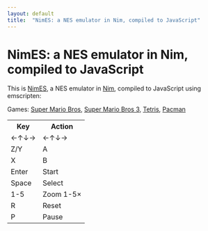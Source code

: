 ```yaml
---
layout: default
title:  "NimES: a NES emulator in Nim, compiled to JavaScript"
---
```

# NimES: a NES emulator in Nim, compiled to JavaScript

<p>This is <a href="https://github.com/def-/nimes">NimES</a>, a NES emulator in <a href="http://nim-lang.org/">Nim</a>, compiled to JavaScript using emscripten:</p>
<div style="text-align: center;"><canvas style="width: 256px; height: 240px;" class="emscripten" id="canvas" oncontextmenu="event.preventDefault()"></canvas></div>
<p>Games: <a href="?nes=smb.nes">Super Mario Bros</a>, <a href="?nes=smb3.nes">Super Mario Bros 3</a>, <a href="?nes=tetris.nes">Tetris</a>, <a href="?nes=pacman.nes">Pacman</a></p>
<table style="margin-left: auto; margin-right: auto;">
  <tr><th>Key</th><th>Action</th></tr>
  <tr><td>←↑↓→</td><td>←↑↓→</td></tr>
  <tr><td>Z/Y</td><td>A</td></tr>
  <tr><td>X</td><td>B</td></tr>
  <tr><td>Enter</td><td>Start</td></tr>
  <tr><td>Space</td><td>Select</td></tr>
  <tr><td>1-5</td><td>Zoom 1-5×</td></tr>
  <tr><td>R</td><td>Reset</td></tr>
  <tr><td>P</td><td>Pause</td></tr>
</table>
<script type='text/javascript'>
  var canvas = document.getElementById('canvas');
  canvas.setAttribute('width', window.innerWidth);
  canvas.setAttribute('height', window.innerHeight);

  var QueryString = function () {
    // This function is anonymous, is executed immediately and 
    // the return value is assigned to QueryString!
    var query_string = {};
    var query = window.location.search.substring(1);
    var vars = query.split("&");
    for (var i=0;i<vars.length;i++) {
      var pair = vars[i].split("=");
          // If first entry with this name
      if (typeof query_string[pair[0]] === "undefined") {
        query_string[pair[0]] = pair[1];
          // If second entry with this name
      } else if (typeof query_string[pair[0]] === "string") {
        var arr = [ query_string[pair[0]], pair[1] ];
        query_string[pair[0]] = arr;
          // If third or later entry with this name
      } else {
        query_string[pair[0]].push(pair[1]);
      }
    }
    return query_string;
  } ();

  var argument;
  if (QueryString.hasOwnProperty("nes")) {
    argument = QueryString.nes;
  } else {
    argument = "smb3.nes";
  }

  var Module;

  Module = {
    preRun: [],
    postRun: [],
    arguments: [argument],
    canvas: (function() {
      var canvas = document.getElementById('canvas');
      canvas.addEventListener("webglcontextlost", function(e) { alert('WebGL context lost. You will need to reload the page.'); e.preventDefault(); }, false);
      return canvas;
    })(),
    totalDependencies: 0
  };

  window.onerror = function(event) {};
</script>
<script async type="text/javascript" src="nimes.js"></script>
